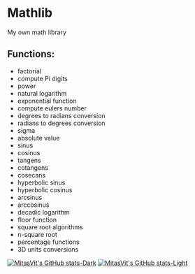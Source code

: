 # Mathlib
My own math library

## Functions:
 - factorial
 - compute Pi digits
 - power
 - natural logarithm
 - exponential function
 - compute eulers number
 - degrees to radians conversion
 - radians to degrees conversion
 - sigma
 - absolute value
 - sinus
 - cosinus
 - tangens
 - cotangens
 - cosecans
 - hyperbolic sinus
 - hyperbolic cosinus
 - arcsinus
 - arccosinus
 - decadic logarithm
 - floor function
 - square root algorithms
 - n-square root 
 - percentage functions
 - 3D units conversions

[![MitasVit's GitHub stats-Dark](https://github-readme-stats.vercel.app/api?username=mitasvit&show_icons=true&theme=dark#gh-dark-mode-only)](https://github.com/mitasvit/github-readme-stats#gh-dark-mode-only)
[![MitasVit's GitHub stats-Light](https://github-readme-stats.vercel.app/api?username=mitasvit&show_icons=true&theme=default#gh-light-mode-only)](https://github.com/mitasvit/github-readme-stats#gh-light-mode-only)
